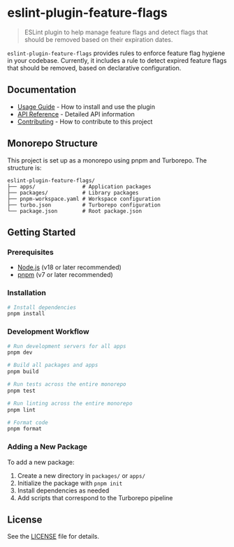 # eslint-plugin-feature-flags

> ESLint plugin to help manage feature flags and detect flags that should be removed based on their expiration dates.

`eslint-plugin-feature-flags` provides rules to enforce feature flag hygiene in your codebase. Currently, it includes a rule to detect expired feature flags that should be removed, based on declarative configuration.

## Documentation

- [Usage Guide](docs/USAGE.md) - How to install and use the plugin
- [API Reference](docs/API.md) - Detailed API information
- [Contributing](CONTRIBUTING.md) - How to contribute to this project

## Monorepo Structure

This project is set up as a monorepo using pnpm and Turborepo. The structure is:

```
eslint-plugin-feature-flags/
├── apps/               # Application packages
├── packages/           # Library packages
├── pnpm-workspace.yaml # Workspace configuration
├── turbo.json          # Turborepo configuration
└── package.json        # Root package.json
```

## Getting Started

### Prerequisites

- [Node.js](https://nodejs.org/) (v18 or later recommended)
- [pnpm](https://pnpm.io/) (v7 or later recommended)

### Installation

```bash
# Install dependencies
pnpm install
```

### Development Workflow

```bash
# Run development servers for all apps
pnpm dev

# Build all packages and apps
pnpm build

# Run tests across the entire monorepo
pnpm test

# Run linting across the entire monorepo
pnpm lint

# Format code
pnpm format
```

### Adding a New Package

To add a new package:

1. Create a new directory in `packages/` or `apps/`
2. Initialize the package with `pnpm init`
3. Install dependencies as needed
4. Add scripts that correspond to the Turborepo pipeline

## License

See the [LICENSE](LICENSE) file for details.
